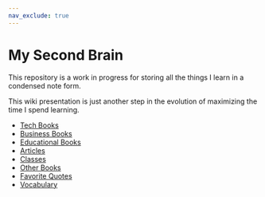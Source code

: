 ```yaml
---
nav_exclude: true
---
```


# My Second Brain

This repository is a work in progress for storing all the things I learn in a condensed note form.

This wiki presentation is just another step in the evolution of maximizing the time I spend learning.

- [Tech Books](./tech_books/)
- [Business Books](./business_books/)
- [Educational Books](./educational_books/)
- [Articles](./articles/)
- [Classes](./classes/)
- [Other Books](./other_books/)
- [Favorite Quotes](./quotes/)
- [Vocabulary](./vocabulary/)
